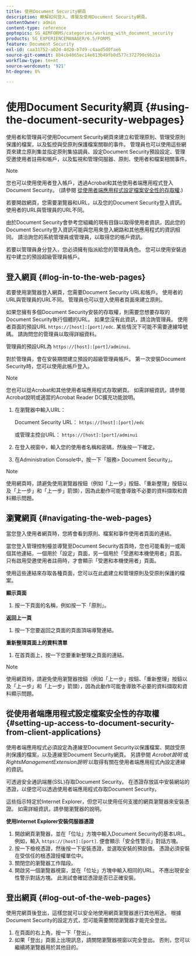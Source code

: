 ```yaml
---
title: 使用Document Security網頁
description: 瞭解如何登入、導覽及使用Document Security網頁。
contentOwner: admin
content-type: reference
geptopics: SG_AEMFORMS/categories/working_with_document_security
products: SG_EXPERIENCEMANAGER/6.5/FORMS
feature: Document Security
exl-id: caa31752-a02d-4d20-b7d9-c4aad5d0fae6
source-git-commit: 8b4cb4065ec14e813b49fb0d577c372790c9b21a
workflow-type: tm+mt
source-wordcount: '921'
ht-degree: 0%

---
```


# 使用Document Security網頁 {#using-the-document-security-webpages}

使用者和管理員可使用Document Security網頁來建立和管理原則、管理受原則保護的檔案，以及監控與受原則保護檔案關聯的事件。 管理員也可以使用這些網頁來建立原則集並指定原則集協調員、設定Document Security預設設定、管理受邀使用者註冊和帳戶，以及監視和管理伺服器、原則、使用者和檔案相關事件。

>[!NOTE]
>
>您也可以使用使用者登入帳戶，透過Acrobat和其他使用者端應用程式登入Document Security。 (請參閱 [從使用者端應用程式設定檔案安全性的存取權](using-document-security-web-pages.md#setting-up-access-to-document-security-from-client-applications).)

若要開啟網頁，您需要瀏覽器和URL，以及您的Document Security登入資訊。 使用者的URL與管理員的URL不同。

由於Document Security會參考您組織的現有目錄以取得使用者資訊，因此您的Document Security登入資訊可能與您用來登入網路和其他應用程式的資訊相同。 請洽詢您的系統管理員或管理員，以取得您的帳戶資訊。

若要以管理員身分登入，您必須擁有指派給您的管理員角色。 您可以使用安裝過程中建立的預設超級管理員帳戶。

## 登入網頁 {#log-in-to-the-web-pages}

若要使用瀏覽器登入網頁，您需要Document Security URL和帳戶。 使用者的URL與管理員的URL不同。 管理員也可以登入使用者頁面來建立原則。

如果您擁有多個Document Security安裝的存取權，則需要您想要存取的Document Security執行個體的URL。 如果您沒有此資訊，請洽詢管理員。 使用者頁面的預設URL `https://[host]:[port]/edc`. 某些情況下可能不需要連線埠號碼。 請詢問您的管理員以取得詳細資料。

管理員的預設URL為 `https://[host]:[port]/adminui`.

對於管理員，會在安裝期間建立預設的超級管理員帳戶。 第一次安裝Document Security時，您可以使用此帳戶登入。

>[!NOTE]
>
>您也可以從Acrobat和其他使用者端應用程式存取網頁。 如需詳細資訊，請參閱Acrobat說明或適當的Acrobat Reader DC擴充功能說明。

1. 在瀏覽器中輸入URL：

   Document Security URL： `https://[host]:[port]/edc`

   或管理主控台URL： `https://[host]:[port]/adminui`

1. 在登入視窗中，輸入您的使用者名稱和密碼，然後按一下確定。
1. 在Administration Console中，按一下「服務> Document Security」。

>[!NOTE]
>
>使用網頁時，請避免使用瀏覽器按鈕（例如「上一步」按鈕、「重新整理」按鈕以及「上一步」和「上一步」箭頭），因為此動作可能會導致不必要的資料擷取和資料顯示問題。

## 瀏覽網頁 {#navigating-the-web-pages}

當您登入使用者網頁時，您將會看到原則、檔案和事件使用者頁面的連結。

當您登入管理控制檯並導覽至Document Security首頁時，您也可能看到一或兩個其他連結，一個用於「設定」頁面，另一個用於「受邀和本機使用者」頁面。 只有啟用受邀使用者註冊時，才會顯示「受邀和本機使用者」頁面。

使用這些連結來存取各種頁面，您可以在此處建立和管理原則及受原則保護的檔案。

**顯示頁面**

1. 按一下頁面的名稱，例如按一下「原則」。

**返回上一頁**

1. 按一下您要返回之頁面的頁面頂端導覽連結。

**重新整理頁面上的資料清單**

1. 在首頁面上，按一下您要重新整理之頁面的連結。

>[!NOTE]
>
>使用網頁時，請避免使用瀏覽器按鈕（例如「上一步」按鈕、「重新整理」按鈕以及「上一步」和「上一步」箭頭），因為此動作可能會導致不必要的資料擷取和資料顯示問題。

## 從使用者端應用程式設定檔案安全性的存取權 {#setting-up-access-to-document-security-from-client-applications}

使用者端應用程式必須設定為連線至Document Security以保護檔案、開啟受原則保護的檔案，以及連線至Document Security網頁。 另請參閱 *Acrobat說明* 或 *RightsManagementExtension說明* 以取得有關在使用者端應用程式內設定連線的資訊。

可透過安全通訊端層(SSL)存取Document Security。 在憑證存放區中安裝網站的憑證，以便您可以透過使用者端應用程式存取Document Security。

<!-- Fix broken link See Configuring SSL for information on SSL.-->

這些指示特定於Internet Explorer，但您可以使用任何支援的網頁瀏覽器來安裝憑證。 如需詳細資訊，請參閱瀏覽器的說明。

**使用Internet Explorer安裝伺服器憑證**

1. 開啟網頁瀏覽器，並在「位址」方塊中輸入Document Security的基本URL。 例如，輸入 `https://[host]:[port]`. 便會顯示「安全性警示」對話方塊。
1. 按一下檢視憑證，然後按一下安裝憑證，並選取安裝的預設值。 憑證必須安裝在受信任的根憑證授權單位中。
1. 關閉您的瀏覽器工作階段。
1. 開啟另一個瀏覽器視窗，並在「位址」方塊中輸入相同的URL。 不應出現安全性警示對話方塊。 此測試會確認憑證是否已正確安裝。

## 登出網頁 {#log-out-of-the-web-pages}

使用完網頁後登出，這樣您就可以安全地使用網頁瀏覽器進行其他用途。 根據Document Security的設定方式，您可能需要關閉瀏覽器才能完全登出。

1. 在頁面的右上角，按一下「登出」。
1. 如果「登出」頁面上出現訊息，請關閉瀏覽器視窗以完全登出。 否則，您可以繼續將瀏覽器用於其他目的。
